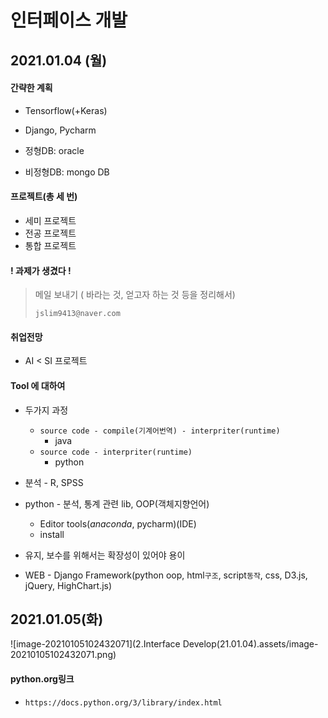#  인터페이스 개발



## 2021.01.04 (월)



#### 간략한 계획

- Tensorflow(+Keras)

- Django, Pycharm
- 정형DB: oracle
- 비정형DB: mongo DB



#### 프로젝트(총 세 번)

- 세미 프로젝트
- 전공 프로젝트
- 통합 프로젝트





#### ! 과제가 생겼다 !

> 메일 보내기 ( 바라는 것, 얻고자 하는 것 등을 정리해서)
>
> `jslim9413@naver.com`



#### 취업전망

- AI < SI 프로젝트





#### Tool 에 대하여



- 두가지 과정
  - ``` source code - compile(기계어번역) - interpriter(runtime) ```
    - java
  - ``` source code - interpriter(runtime) ```
    - python

- 분석 - R, SPSS
- python - 분석, 통계 관련 lib, OOP(객체지향언어)
  - Editor tools(*anaconda*, pycharm)(IDE)
  - install
- 유지, 보수를 위해서는 확장성이 있어야 용이
- WEB - Django Framework(python oop, html`구조`, script`동작`, css, D3.js, jQuery, HighChart.js)



## 2021.01.05(화)



![image-20210105102432071](2.Interface Develop(21.01.04).assets/image-20210105102432071.png)





#### python.org링크

- `https://docs.python.org/3/library/index.html`
